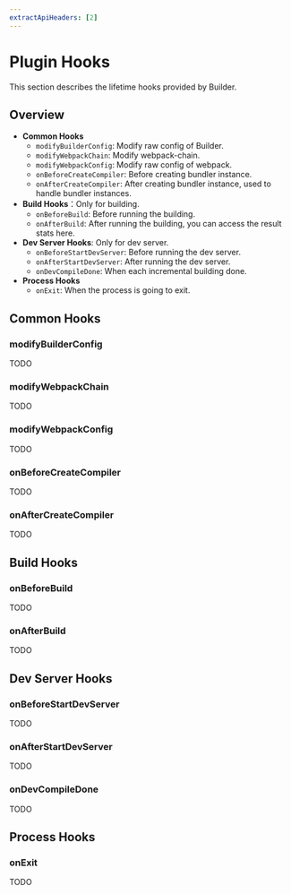 ```yaml
---
extractApiHeaders: [2]
---
```


# Plugin Hooks

This section describes the lifetime hooks provided by Builder.

## Overview

- **Common Hooks**
  - `modifyBuilderConfig`: Modify raw config of Builder.
  - `modifyWebpackChain`: Modify webpack-chain.
  - `modifyWebpackConfig`: Modify raw config of webpack.
  - `onBeforeCreateCompiler`: Before creating bundler instance.
  - `onAfterCreateCompiler`: After creating bundler instance, used to handle bundler instances.
- **Build Hooks**：Only for building.
  - `onBeforeBuild`: Before running the building.
  - `onAfterBuild`: After running the building, you can access the result stats here.
- **Dev Server Hooks**: Only for dev server.
  - `onBeforeStartDevServer`: Before running the dev server.
  - `onAfterStartDevServer`: After running the dev server.
  - `onDevCompileDone`: When each incremental building done.
- **Process Hooks**
  - `onExit`: When the process is going to exit.

## Common Hooks

### modifyBuilderConfig

TODO

### modifyWebpackChain

TODO

### modifyWebpackConfig

TODO

### onBeforeCreateCompiler

TODO

### onAfterCreateCompiler

TODO

## Build Hooks

### onBeforeBuild

TODO

### onAfterBuild

TODO

## Dev Server Hooks

### onBeforeStartDevServer

TODO

### onAfterStartDevServer

TODO

### onDevCompileDone

TODO

## Process Hooks

### onExit

TODO
